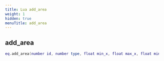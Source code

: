 ```yaml
---
title: Lua add_area
weight: 1
hidden: true
menuTitle: add_area
---
```

## add_area
```lua
eq.add_area(number id, number type, float min_x, float max_x, float min_y, float max_y, float min_z, float max_z) -- void
```